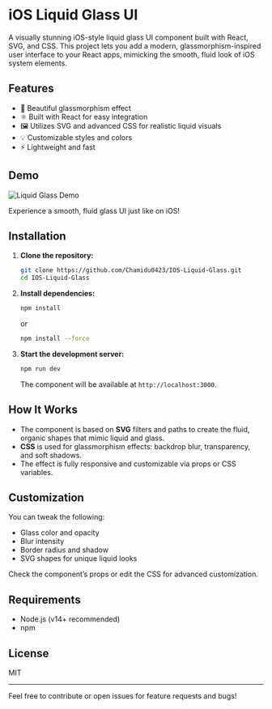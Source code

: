 # iOS Liquid Glass UI

A visually stunning iOS-style liquid glass UI component built with React, SVG, and CSS. This project lets you add a modern, glassmorphism-inspired user interface to your React apps, mimicking the smooth, fluid look of iOS system elements.

## Features

- 🧊 Beautiful glassmorphism effect
- ⚛️ Built with React for easy integration
- 🖼️ Utilizes SVG and advanced CSS for realistic liquid visuals
- 💡 Customizable styles and colors
- ⚡ Lightweight and fast

## Demo

![Liquid Glass Demo](demo.gif)

Experience a smooth, fluid glass UI just like on iOS!

## Installation

1. **Clone the repository:**
   ```bash
   git clone https://github.com/Chamidu0423/IOS-Liquid-Glass.git
   cd IOS-Liquid-Glass
   ```

2. **Install dependencies:**
   ```bash
   npm install
   ```
   or
   ```bash
   npm install --force
   ```

4. **Start the development server:**
   ```bash
   npm run dev
   ```
   The component will be available at `http://localhost:3000`.


## How It Works

- The component is based on **SVG** filters and paths to create the fluid, organic shapes that mimic liquid and glass.
- **CSS** is used for glassmorphism effects: backdrop blur, transparency, and soft shadows.
- The effect is fully responsive and customizable via props or CSS variables.

## Customization

You can tweak the following:

- Glass color and opacity
- Blur intensity
- Border radius and shadow
- SVG shapes for unique liquid looks

Check the component’s props or edit the CSS for advanced customization.

## Requirements

- Node.js (v14+ recommended)
- npm

## License

MIT

---

Feel free to contribute or open issues for feature requests and bugs!
